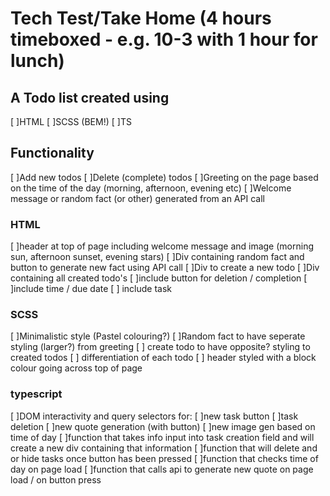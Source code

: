 # Tech Test/Take Home (4 hours timeboxed - e.g. 10-3 with 1 hour for lunch)
 
## A Todo list created using 
[ ]HTML
[ ]SCSS (BEM!)
[ ]TS



## Functionality
[ ]Add new todos 
[ ]Delete (complete) todos
[ ]Greeting on the page based on the time of the day (morning, afternoon, evening etc)
[ ]Welcome message or random fact (or other) generated from an API call

 
 ### HTML
 [ ]header at top of page including welcome message and image (morning sun, afternoon sunset, evening stars)
 [ ]Div containing random fact and button to generate new fact using API call
 [ ]Div to create a new todo
 [ ]Div containing all created todo's
    [ ]include button for deletion / completion
    [ ]include time / due date
    [ ] include task

### SCSS
[ ]Minimalistic style (Pastel colouring?)
[ ]Random fact to have seperate styling (larger?) from greeting
[ ] create todo to have opposite? styling to created todos
[ ] differentiation of each todo
[ ] header styled with a block colour going across top of page

### typescript
[ ]DOM interactivity and query selectors for:
    [ ]new task button
    [ ]task deletion
    [ ]new quote generation (with button)
    [ ]new image gen based on time of day
[ ]function that takes info input into task creation field and will create a new div containing that information
[ ]function that will delete and or hide tasks once button has been pressed
[ ]function that checks time of day on page load
[ ]function that calls api to generate new quote on page load / on button press
